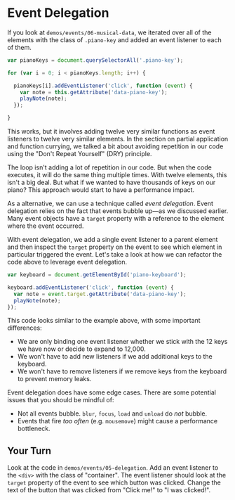 # Event Delegation

If you look at `demos/events/06-musical-data`, we iterated over all of the elements with the class of `.piano-key` and added an event listener to each of them.

```js
var pianoKeys = document.querySelectorAll('.piano-key');

for (var i = 0; i < pianoKeys.length; i++) {

  pianoKeys[i].addEventListener('click', function (event) {
    var note = this.getAttribute('data-piano-key');
    playNote(note);
  });

}
```

This works, but it involves adding twelve very similar functions as event listeners to twelve very similar elements. In the section on partial application and function currying, we talked a bit about avoiding repetition in our code using the "Don't Repeat Yourself" (DRY) principle.

The loop isn't adding a lot of repetition in our code. But when the code executes, it will do the same thing multiple times. With twelve elements, this isn't a big deal. But what if we wanted to have thousands of keys on our piano? This approach would start to have a performance impact.

As a alternative, we can use a technique called _event delegation_. Event delegation relies on the fact that events bubble up—as we discussed earlier. Many event objects have a `target` property with a reference to the element where the event occurred.

With event delegation, we add a single event listener to a parent element and then inspect the `target` property on the event to see which element in particular triggered the event. Let's take a look at how we can refactor the code above to leverage event delegation.


```js
var keyboard = document.getElementById('piano-keyboard');

keyboard.addEventListener('click', function (event) {
  var note = event.target.getAttribute('data-piano-key');
  playNote(note);
});
```

This code looks similar to the example above, with some important differences:

* We are only binding one event listener whether we stick with the 12 keys we have now or decide to expand to 12,000.
* We won't have to add new listeners if we add additional keys to the keyboard.
* We won't have to remove listeners if we remove keys from the keyboard to prevent memory leaks.

Event delegation does have some edge cases. There are some potential issues that you should be mindful of:

* Not all events bubble. `blur`, `focus`, `load` and `unload` do _not_ bubble.
* Events that fire _too often_ (e.g. `mousemove`) might cause a performance bottleneck.

## Your Turn

Look at the code in `demos/events/05-delegation`. Add an event listener to the `<div>` with the class of "container". The event listener should look at the `target` property of the event to see which button was clicked. Change the text of the button that was clicked from "Click me!" to "I was clicked!".

